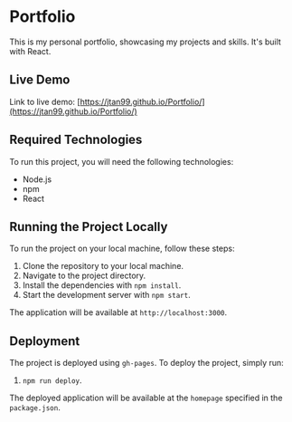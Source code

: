 # Portfolio

This is my personal portfolio, showcasing my projects and skills. It's built with React.

## Live Demo

Link to live demo: [https://jtan99.github.io/Portfolio/](https://jtan99.github.io/Portfolio/)

## Required Technologies

To run this project, you will need the following technologies:

- Node.js
- npm
- React

## Running the Project Locally

To run the project on your local machine, follow these steps:

1. Clone the repository to your local machine.
2. Navigate to the project directory.
3. Install the dependencies with `npm install`.
4. Start the development server with `npm start`.

The application will be available at `http://localhost:3000`.

## Deployment

The project is deployed using `gh-pages`. To deploy the project, simply run:

1. `npm run deploy`.

The deployed application will be available at the `homepage` specified in the `package.json`.